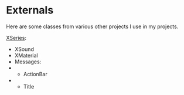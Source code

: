 # Externals

Ηere are some classes from various other projects I use in my projects.

[XSeries](https://github.com/CryptoMorin/XSeries/):

* XSound
* XMaterial
* Messages:
*
    * ActionBar
*
    * Title